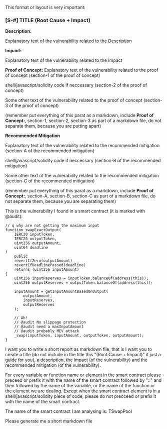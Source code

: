 This format or layout is very important:

### [S-#] TITLE (Root Cause + Impact)

**Description:**

Explanatory text of the vulnerability related to the Description

**Impact:**

Explanatory text of the vulnerability related to the Impact

**Proof of Concept:**
Explanatory text of the vulnerability related to the proof of concept (section-1 of the proof of concept)

shell/javascript/solidity code if neccessary (section-2 of the proof of concept)

Some other text of the vulnerability related to the proof of concept (section-3 of the proof of concept)

(remember put everything of this parat as a markdown, include **Proof of Concept:**, section-1, section-2, section-3 as part of a markdown file, do not separate them, because you are putting apart)


**Recommended Mitigation**

Explanatory text of the vulnerability related to the recommended mitigation (section-A of the recommended mitigation)

shell/javascript/solidity code if neccessary (section-B of the recommended mitigation)

Some other text of the vulnerability related to the recommended mitigation (section-C of the recommended mitigation)

(remember put everything of this parat as a markdown, include **Proof of Concept:**, section-A, section-B, section-C as part of a markdown file, do not separate them, because you are separating them)



This is the vulnerability I found in a smart contract (it is marked with @audit):

    // q why are not getting the maximum input 
    function swapExactOutput(
        IERC20 inputToken,
        IERC20 outputToken,
        uint256 outputAmount,
        uint64 deadline
    )
        public
        revertIfZero(outputAmount)
        revertIfDeadlinePassed(deadline)
        returns (uint256 inputAmount)
    {
        uint256 inputReserves = inputToken.balanceOf(address(this));
        uint256 outputReserves = outputToken.balanceOf(address(this));

        inputAmount = getInputAmountBasedOnOutput(
            outputAmount,
            inputReserves,
            outputReserves
        );

        // Ah!
        // @audit No slippage protection 
        // @audit need a maxInputAmount 
        // @audit probably MEV attack 
        _swap(inputToken, inputAmount, outputToken, outputAmount);
    }

I want you to write a short report as markdown file, that is I want you to create a title (do not include in the title this "(Root Cause + Impact)" it just a guide for you), a description, the impact (of the vulnerability) and the recommended mitigation (of the vulnerability).

For every variable or function name or element in the smart contract please preceed or prefix it with the name of the smart contract followed by "::" and then followed by the name of the variable, or the name of the function or the element we are dealing. Except when the smart contract element is in a shell/javascript/solidity piece of code, please do not precceed or prefix it with the name of the smart contract.

The name of the smart contract I am analysing is: TSwapPool

Please generate me a short markdown file

